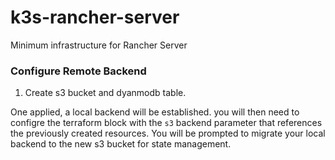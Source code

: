 # k3s-rancher-server
Minimum infrastructure for Rancher Server

### Configure Remote Backend

1. Create s3 bucket and dyanmodb table. 

One applied, a local backend will be established. you will then need to configre the terraform block with the `s3` backend parameter that references the previously created resources. You will be prompted to migrate your local backend to the new s3 bucket for state management. 

